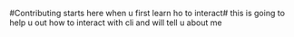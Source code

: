 #Contributing starts here when u first learn ho to interact#
this is going to help u out how to interact with cli
and will tell u about me
